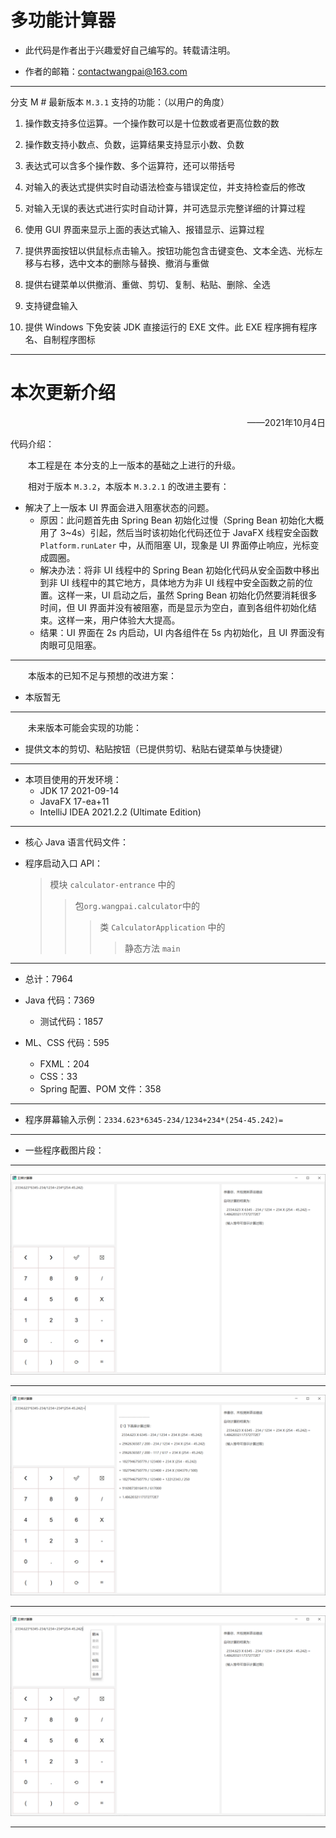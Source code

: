 # 多功能计算器

* 此代码是作者出于兴趣爱好自己编写的。转载请注明。

* 作者的邮箱：contactwangpai@163.com

---

分支 M # 最新版本 ` M.3.1 ` 支持的功能：（以用户的角度）

1. 操作数支持多位运算。一个操作数可以是十位数或者更高位数的数

2. 操作数支持小数点、负数，运算结果支持显示小数、负数

3. 表达式可以含多个操作数、多个运算符，还可以带括号

4. 对输入的表达式提供实时自动语法检查与错误定位，并支持检查后的修改

5. 对输入无误的表达式进行实时自动计算，并可选显示完整详细的计算过程

6. 使用 GUI 界面来显示上面的表达式输入、报错显示、运算过程

7. 提供界面按钮以供鼠标点击输入。按钮功能包含击键变色、文本全选、光标左移与右移，选中文本的删除与替换、撤消与重做

8. 提供右键菜单以供撤消、重做、剪切、复制、粘贴、删除、全选

9. 支持键盘输入

10. 提供 Windows 下免安装 JDK 直接运行的 EXE 文件。此 EXE 程序拥有程序名、自制程序图标


---



# 本次更新介绍

<p align="right">——2021年10月4日</p>

代码介绍：

&emsp;&emsp;本工程是在 本分支的上一版本的基础之上进行的升级。

&emsp;&emsp;相对于版本 ` M.3.2 `，本版本 ` M.3.2.1 ` 的改进主要有：

* 解决了上一版本 UI 界面会进入阻塞状态的问题。
  - 原因：此问题首先由 Spring  Bean 初始化过慢（Spring Bean 初始化大概用了 3~4s）引起，然后当时该初始化代码还位于 JavaFX 线程安全函数 `Platform.runLater` 中，从而阻塞 UI，现象是 UI 界面停止响应，光标变成圆圈。
  - 解决办法：将非 UI 线程中的 Spring  Bean 初始化代码从安全函数中移出到非 UI 线程中的其它地方，具体地方为非 UI 线程中安全函数之前的位置。这样一来，UI 启动之后，虽然 Spring  Bean 初始化仍然要消耗很多时间，但 UI 界面并没有被阻塞，而是显示为空白，直到各组件初始化结束。这样一来，用户体验大大提高。
  - 结果：UI 界面在 2s 内启动，UI 内各组件在 5s 内初始化，且 UI 界面没有肉眼可见阻塞。

---

&emsp;&emsp;本版本的已知不足与预想的改进方案：

* 本版暂无

---

&emsp;&emsp;未来版本可能会实现的功能：

* 提供文本的剪切、粘贴按钮（已提供剪切、粘贴右键菜单与快捷键）


---

* 本项目使用的开发环境：
  - JDK 17 2021-09-14
  - JavaFX 17-ea+11
  - IntelliJ IDEA 2021.2.2 (Ultimate Edition)

---

* 核心 Java 语言代码文件：

* 程序启动入口 API：

  >  模块 `calculator-entrance` 中的
  >
  >  > 包`org.wangpai.calculator`中的
  >  >
  >  > > 类 `CalculatorApplication` 中的
  >  > >
  >  > > > 静态方法 `main`

---

* 总计：7964
* Java 代码：7369
  - 测试代码：1857

* ML、CSS 代码：595

  - FXML：204
  - CSS：33
  - Spring 配置、POM 文件：358

---

* 程序屏幕输入示例：`2334.623*6345-234/1234+234*(254-45.242)=`

---

* 一些程序截图片段：

---

![](img_md/202108927_1.png)

---

![](img_md/202108927_2.png)

---

![](img_md/202108927_3.png)

---
